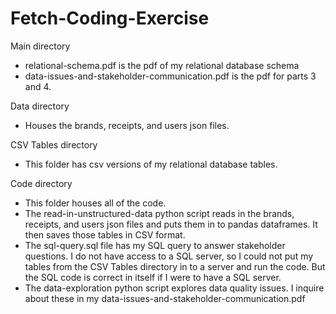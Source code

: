 # Fetch-Coding-Exercise

Main directory
- relational-schema.pdf is the pdf of my relational database schema
- data-issues-and-stakeholder-communication.pdf is the pdf for parts 3 and 4.

Data directory
- Houses the brands, receipts, and users json files.

CSV Tables directory
- This folder has csv versions of my relational database tables. 

Code directory
- This folder houses all of the code.
- The read-in-unstructured-data python script reads in the brands, receipts, and users json files and puts them in to pandas dataframes. It then saves those tables in CSV format. 
- The sql-query.sql file has my SQL query to answer stakeholder questions. I do not have access to a SQL server, so I could not put my tables from the CSV Tables directory in to a server and run the code. But the SQL code is correct in itself if I were to have a SQL server.
- The data-exploration python script explores data quality issues. I inquire about these in my data-issues-and-stakeholder-communication.pdf

